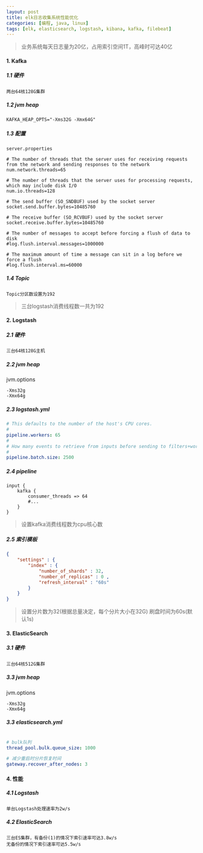 ```yaml
---
layout: post
title: elk日志收集系统性能优化
categories: [编程, java, linux]
tags: [elk, elasticsearch, logstash, kibana, kafka, filebeat]
---
```



> 业务系统每天日志量为20亿，占用索引空间1T，高峰时可达40亿

#### 1. Kafka

##### 1.1 硬件

```
两台64核128G集群
```
##### 1.2 jvm heap

```
KAFKA_HEAP_OPTS="-Xms32G -Xmx64G"
```

##### 1.3 配置

`server.properties`
```
# The number of threads that the server uses for receiving requests from the network and sending responses to the network
num.network.threads=65

# The number of threads that the server uses for processing requests, which may include disk I/O
num.io.threads=128

# The send buffer (SO_SNDBUF) used by the socket server
socket.send.buffer.bytes=10485760

# The receive buffer (SO_RCVBUF) used by the socket server
socket.receive.buffer.bytes=10485760

# The number of messages to accept before forcing a flush of data to disk
#log.flush.interval.messages=1000000

# The maximum amount of time a message can sit in a log before we force a flush
#log.flush.interval.ms=60000
```

##### 1.4 Topic

```
Topic分区数设置为192
```

> 三台logstash消费线程数一共为192

#### 2. Logstash

##### 2.1 硬件
```
三台64核128G主机
```

##### 2.2 jvm heap

jvm.options
```
-Xms32g
-Xmx64g
```

##### 2.3 logstash.yml

```yaml
# This defaults to the number of the host's CPU cores.
#
pipeline.workers: 65
#
# How many events to retrieve from inputs before sending to filters+workers
#
pipeline.batch.size: 2500
```

##### 2.4 pipeline

```
input {
    kafka {
        consumer_threads => 64
        #...
    }
}
```

> 设置kafka消费线程数为cpu核心数

##### 2.5 索引模板

```json
{
    "settings" : {
        "index" : {
            "number_of_shards" : 32,
            "number_of_replicas" : 0 ,
            "refresh_interval" : "60s"
        }
    }
}
```

> 设置分片数为32(根据总量决定，每个分片大小在32G)
> 刷盘时间为60s(默认1s)

#### 3. ElasticSearch

##### 3.1 硬件

```
三台64核512G集群
```

##### 3.3 jvm heap

jvm.options
```
-Xms32g
-Xmx64g
```

##### 3.3 elasticsearch.yml

```yaml

# bulk队列
thread_pool.bulk.queue_size: 1000

# 减少重启时分片恢复时间
gateway.recover_after_nodes: 3
```

#### 4. 性能

##### 4.1 Logstash
```
单台Logstash处理速率为2w/s
```

##### 4.2 ElasticSearch
```
三台ES集群，有备份(1)的情况下索引速率可达3.8w/s
无备份的情况下索引速率可达5.5w/s
```